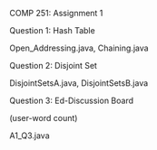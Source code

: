 COMP 251: Assignment 1


Question 1: Hash Table

Open_Addressing.java,
Chaining.java

Question 2: Disjoint Set

DisjointSetsA.java,
DisjointSetsB.java

Question 3: Ed-Discussion Board

(user-word count)

A1_Q3.java
